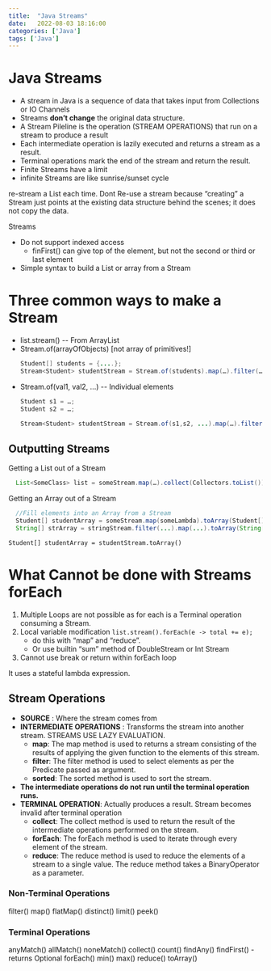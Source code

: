 ```yaml
---
title:  "Java Streams"
date:   2022-08-03 18:16:00
categories: ['Java']
tags: ['Java']
---
```


# Java Streams

* A stream in Java is a sequence of data that takes input from Collections or IO Channels
* Streams **don’t change** the original data structure.
* A Stream Pileline is the operation (STREAM OPERATIONS) that run on a stream to produce a result
* Each intermediate operation is lazily executed and returns a stream as a result.
* Terminal operations mark the end of the stream and return the result.
* Finite Streams have a limit
* infinite Streams are like sunrise/sunset cycle

re-stream a List each time. Dont Re-use a stream because “creating” a Stream just points at the existing data structure behind the scenes; it does not copy the data.

Streams 

 * Do not support indexed access
      * finFirst() can give top of the element, but not the second or third or last element
 * Simple syntax to build a List or array from a Stream


 # Three  common ways to make a Stream
  * list.stream() -- From ArrayList
  * Stream.of(arrayOfObjects) [not array of primitives!]
    ```java
    Student[] students = {....};
    Stream<Student> studentStream = Stream.of(students).map(…).filter(…).other(…);//No Terminal Operator
    ```
  * Stream.of(val1, val2, ...) -- Individual elements 
    ```java
    Student s1 = …;
    Student s2 = …;
    
    Stream<Student> studentStream = Stream.of(s1,s2, ...).map(…).filter(…).other(…);;//No Terminal Operator
    ```

## Outputting Streams

Getting a List out of a Stream
  ```java
    List<SomeClass> list = someStream.map(…).collect(Collectors.toList());
  ```

Getting an Array out of a Stream
```java
  //Fill elements into an Array from a Stream
  Student[] studentArray = someStream.map(someLambda).toArray(Student[]::new);
  String[] strArray = stringStream.filter(...).map(...).toArray(String[]::new);
```


```
Student[] studentArray = studentStream.toArray()
```
# What **Cannot** be done with Streams forEach

1. Multiple Loops are not possible as for each is a Terminal operation consuming a Stream.
2. Local variable modification
    `list.stream().forEach(e -> total += e);`
      * do this with “map” and “reduce”.
      * Or use builtin “sum” method of DoubleStream or Int Stream
3. Cannot use break or return within forEach loop  

It uses a stateful lambda expression.


## Stream Operations

* **SOURCE** : Where the stream comes from
* **INTERMEDIATE OPERATIONS** : Transforms the stream into another stream. STREAMS USE LAZY EVALUATION.
  * **map**: The map method is used to returns a stream consisting of the results of applying the given function to the elements of this stream.
  * **filter**: The filter method is used to select elements as per the Predicate passed as argument.
  * **sorted**: The sorted method is used to sort the stream.
* **The intermediate operations do not run until the terminal operation runs.**
* **TERMINAL OPERATION**: Actually produces a result. Stream becomes invalid after terminal operation
  * **collect**: The collect method is used to return the result of the intermediate operations performed on the stream.
  * **forEach**: The forEach method is used to iterate through every element of the stream.
  * **reduce**: The reduce method is used to reduce the elements of a stream to a single value. The reduce method takes a BinaryOperator as a parameter.

### Non-Terminal Operations
filter()
map()
flatMap()
distinct()
limit()
peek()

### Terminal Operations
anyMatch()
allMatch()
noneMatch()
collect()
count()
findAny()
findFirst() - returns Optional
forEach()
min()
max()
reduce()
toArray()